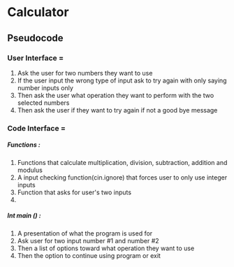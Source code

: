 # Calculator

## Pseudocode

### User Interface =

1. Ask the user for two numbers they want to use
2. If the user input the wrong type of input ask to try again with only saying number inputs only
3. Then ask the user what operation they want to perform with the two selected numbers
4. Then ask the user if they want to try again if not a good bye message

### Code Interface =

##### Functions :

1. Functions that calculate multiplication, division, subtraction, addition and modulus
2. A input checking function(cin.ignore) that forces user to only use integer inputs
3. Function that asks for user's two inputs
4.

##### Int main () :

1. A presentation of what the program is used for
2. Ask user for two input number #1 and number #2
3. Then a list of options toward what operation they want to use
4. Then the option to continue using program or exit
